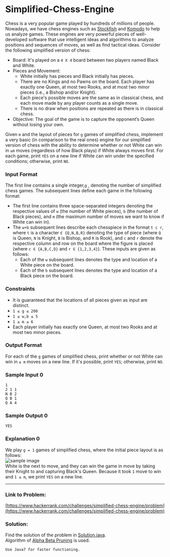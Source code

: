 # Simplified-Chess-Engine
     
Chess is a very popular game played by hundreds of millions of people. Nowadays, we have chess engines such as [Stockfish](https://stockfishchess.org/) and [Komodo](https://komodochess.com/) to help us analyze games. These engines are very powerful pieces of well-developed software that use intelligent ideas and algorithms to analyze positions and sequences of moves, as well as find tactical ideas. Consider the following simplified version of chess:    
* Board: It's played on a `4 X 4` board between two players named Black and White.     
* Pieces and Movement:    
     * White initially has  pieces and Black initially has  pieces.    
     * There are no Kings and no Pawns on the board. Each player has exactly one Queen, at most two Rooks, and at most two minor pieces (i.e., a Bishop and/or Knight).    
     * Each piece's possible moves are the same as in classical chess, and each move made by any player counts as a single move.     
     * There is no draw when positions are repeated as there is in classical chess.    
* Objective: The goal of the game is to capture the opponent’s Queen without losing your own.      
      
Given `m` and the layout of pieces for `g` games of simplified chess, implement a very basic (in comparison to the real ones) engine for our simplified version of chess with the ability to determine whether or not White can win in `≤m` moves (regardless of how Black plays) if White always moves first. For each game, print `YES` on a new line if White can win under the specified conditions; otherwise, print `NO`.  
   
### Input Format   
The first line contains a single integer,`g` , denoting the number of simplified chess games. The subsequent lines define each game in the following format:     
* The first line contains three space-separated integers denoting the respective values of `w` (the number of White pieces), `b` (the number of Black pieces), and `m` (the maximum number of moves we want to know if White can win in).  
* The `w+b` subsequent lines describe each chesspiece in the format `t c r`, where `t` is a character `∈ {Q,N,B,R}` denoting the type of piece (where `Q` is Queen, `N` is Knight, `B` is Bishop, and `R` is Rook), and `c` and `r` denote the respective column and row on the board where the figure is placed (where `c ∈ {A,B,C,D}` and `r ∈ {1,2,3,4}`). These inputs are given as follows:  
     * Each of the `w` subsequent lines denotes the type and location of a White piece on the board.    
     * Each of the `b` subsequent lines denotes the type and location of a Black piece on the board.    
      
### Constraints   
* It is guaranteed that the locations of all pieces given as input are distinct.  
* `1 ≤ g ≤ 200`
* `1 ≤ w,b ≤ 5`
* `1 ≤ m ≤ 6`
* Each player initially has exactly one Queen, at most two Rooks and at most two minor pieces.
    
### Output Format  
For each of the `g` games of simplified chess, print whether or not White can win in `≤ m` moves on a new line. If it's possible, print `YES`; otherwise, print `NO`.   
    
### Sample Input 0
```
1
2 1 1
N B 2
Q B 1
Q A 4
```
       
### Sample Output 0   
```
YES
```
     
### Explanation 0     
We play `g = 1` games of simplified chess, where the initial piece layout is as follows:   
![sample image](https://s3.amazonaws.com/hr-challenge-images/16694/1476120299-2d6819743e-simplified-chess.png)     
White is the next to move, and they can win the game in  move by taking their Knight to  and capturing Black's Queen. Because it took `1` move to win and `1 ≤ m`, we print `YES` on a new line.

- - - -   
### Link to Problem:  
[https://www.hackerrank.com/challenges/simplified-chess-engine/problem](https://www.hackerrank.com/challenges/simplified-chess-engine/problem)       

### Solution:  
Find the solution of the problem in [Solution.java](https://github.com/SubhasisDebsharma/Simplified-Chess-Engine/blob/master/Solution.java).      
Algorithm of [Alpha Beta Pruning](https://www.geeksforgeeks.org/minimax-algorithm-in-game-theory-set-4-alpha-beta-pruning/) is used.     
```
Use Java7 for faster functioning.   
```
